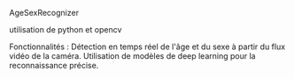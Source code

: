 AgeSexRecognizer

utilisation de python et opencv

Fonctionnalités :
Détection en temps réel de l'âge et du sexe à partir du flux vidéo de la caméra. 
Utilisation de modèles de deep learning pour la reconnaissance précise.
